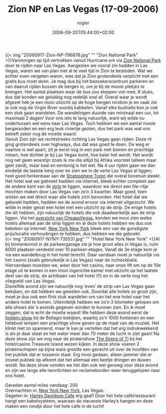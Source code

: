 ﻿---
title: Zion NP en Las Vegas (17-09-2006)
author: rogier
type: post
date: 2006-09-20T05:44:00+02:00
url: /weblog/2006/09/20/zion-np-en-las-vegas-17-09-2006/
commentFolder: 2006-09-20-zion-np-en-las-vegas-17-09-2006
categories:
- Vakantie
tags:
- Amerika
- westkust
resources:
- src: 20060917-Zion-NP-796876.jpg
  title: Zion National Park
- src: 20060917-NYNY-735531.jpg
  title: Hotel New York New York

---
{{< img "20060917-Zion-NP-796876.jpg" ""  "Zion National Park" >}}Vanmorgen op tijd vertrokken vanuit Hurricane om via [Zion National Park](http://www.nps.gov/zion) door te rijden naar Las Vegas. Aangezien we vooral zin hadden in Las Vegas, waren we van plan niet al te veel tijd in Zion te besteden. Wat we echter even vergeten waren, was dat je Zion grotendeels verplicht met een gratis bus moet doen. Je mag dus bij het bezoekerscentrum parkeren en van daaruit rijden bussen de bergen in, om je bij de mooie plekjes te brengen. Het aantal plaatsen waar de bus zou stoppen viel mee, 6 stuks, dus dat konden we gelukkig nog redelijk snel af. Overal waar je wordt afgezet heb je een mooi uitzicht op de hoge bergen rondom je en vaak zie je ook nog de Virgin River voorbij kabbelen. Vanaf elke bushalte kon je ook een stuk gaan wandelen. De wandelingen duurde van minimaal een uur, tot maximaal 2 dagen! Voor ons iets te lang natuurlijk, want wij wilde nu ondertussen wel eens naar Las Vegas. Toch hebben we een aantal mooie bergwanden en een erg leuk riviertje gezien, dus het park was wat ons betreft zeker nog de moeite waard.  
Vanuit Zion zijn we rechtstreeks richting Las Vegas gaan rijden. Deze rit ging grotendeels over highways, dus dat was goed te doen. De weg er naartoe is wel apart, zit je eerst nog in een park met bomen en prachtige rotsen, hoe dichter je bij Las Vegas komt, hoe kaler het wordt. Het wordt nog net geen woestijn zoals ik me die altijd bij Afrika voorstel (alleen maar geel zand), maar kaal en eentonig is het wel. Na 4 uur rijden gaan we dan eindelijk de laatste berg over en zien we in de verte Las Vegas al liggen; heel goed herkenbaar aan de [Stratosphere Toren](http://www.stratospherehotel.com/) die overal bovenuit steekt.  
Het hotel wat we geboekt hadden via internet, bleek echter compleet aan de andere kant van de [strip](http://en.wikipedia.org/wiki/Las_Vegas_Strip) te liggen, waardoor we direct een file-ritje mochten maken door Las Vegas van zo’n 3 kwartier. Maar goed, toen wisten we wel direct waar alle hotels zich bevonden. Het hotel dat we geboekt hadden, hadden we de avond ervoor via internet uitgezocht. We wilde in ieder geval een hotel met een uitzicht op de strip. De enige hotels die dit hebben, zijn natuurlijk de hotels die ook daadwerkelijk aan de strip liggen. Via  het [overzicht van CheapoVegas](http://www.cheapovegas.com/), konden we mooi zien welke hotels allemaal aan de strip liggen en al deze hotels hebben we dus ook bekeken op internet. [New York New York](http://www.nynyhotelcasino.com/) bleek een van de gunstigste prijs/locatie verhoudingen te hebben, dus hebben we die geboekt.   
{{< img "20060917-NYNY-735531.jpg" ""  "Hotel New York New York" >}}Al bij binnenkomst in de parkeergarage zie je hoe groot alles in Vegas is, ruim 6000 plaatsen verdeeld over 10 parkeer-etages. Vanaf de 3e etage kom je via een wandelbrug in het hotel terecht. Daar vandaan moet je natuurlijk via het casino (zoals gebruikelijk in Las Vegas) naar de incheckbalie. Hiervandaan moesten we, weer door het casino, naar onze lift om op de 10e etage uit te komen in een mooi ingerichte kamer met uitzicht op het laatste deel van de strip, de achtbaan van het hotel (!!) en in de verte nog het vliegveld van Las Vegas.  
Diezelfde avond zijn we natuurlijk nog ‘even’ de strip van Las Vegas gaan bekijken, en dat hebben we geweten ook. Doordat alle hotels zo groot zijn, moet je dus ook een flink stuk wandelen om van het ene hotel naar het andere hotel te komen. Uiteindelijk hebben we zo’n 3 kilometer gelopen om alle shows die ’s avonds gegeven worden te kunnen zien. En ik moet zeggen, dat is echt de moeite waard!  We hebben deze avond eerst de [fontein-show](http://en.wikipedia.org/wiki/Image:Bellagio-front.jpg) bij de Bellagio bekijken, waarbij zo’n 1000 fonteinen en een heleboel lampen een prachtige show geven op de maat van de muziek. Het klinkt niet zo spannend, maar ik kan je vertellen dat het erg indrukwekkend is als je daar staat en het water meer dan 70 meter de lucht in ziet gaan! Na deze show zijn we nog naar de piratenshow [The Sirens of Ti](http://en.wikipedia.org/wiki/Image:Sirens_of_ti.jpg) bij het hotel/casino Treasure Island wezen kijken. In deze show voeren 2 piratenschepen op bijna ware grootte een gevecht uit over de hoofden van het publiek dat er tussenin staat. Erg mooi gedaan, alleen jammer dat er zoveel publiek op afkomt dat het allemaal een beetje dringen en duwen wordt. Na deze show vonden we het dan ook wel genoeg voor deze avond en zijn we langs alle neonlichten en reclameborden weer teruggelopen naar ons hotel.   

Gereden aantal miles vandaag: 200  
Overnachten in: [New York New York](http://www.nynyhotelcasino.com/), Las Vegas.   
Gegeten in: [Harley Davidson Cafe](http://www.harley-davidsoncafe.com/) erg gaaf! Door het hele café/restaurant hangt een kabelsysteem, waaraan de nieuwste Harley’s hangen en deze maken een rondje door het hele cafe in de lucht!
